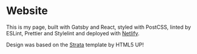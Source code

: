 # Website

This is my page, built with Gatsby and React, styled with PostCSS, linted by ESLint, Prettier and Stylelint and deployed with [Netlify](https://netlify.com).

Design was based on the [Strata](https://html5up.net/strata) template by HTML5 UP!
